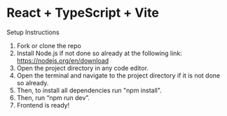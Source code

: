 # React + TypeScript + Vite

Setup Instructions

1. Fork or clone the repo
2. Install Node.js if not done so already at the following link: https://nodejs.org/en/download
3. Open the project directory in any code editor.
4. Open the terminal and navigate to the project directory if it is not done so already.
5. Then, to install all dependencies run "npm install".
6. Then, run “npm run dev”.
7. Frontend is ready!
